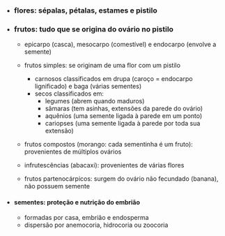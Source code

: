 - ### flores: sépalas, pétalas, estames e pistilo
- ### frutos: tudo que se origina do ovário no pistilo
	- epicarpo (casca), mesocarpo (comestível) e endocarpo (envolve a semente)
	- frutos simples: se originam de uma flor com um pistilo
		- carnosos classificados em drupa (caroço = endocarpo lignificado) e baga (várias sementes)
		- secos classificados em:
			- legumes (abrem quando maduros)
			- sâmaras (tem asinhas, extensões da parede do ovário)
			- aquênios (uma semente ligada à parede em um ponto)
			- cariopses (uma semente ligada à parede por toda sua extensão)
	
	- frutos compostos (morango: cada sementinha é um fruto): provenientes de múltiplos ovários
	- infrutescências (abacaxi): provenientes de várias flores
	- frutos partenocárpicos: surgem do ovário não fecundado (banana), não possuem semente

- #### sementes: proteção e nutrição do embrião
	- formadas por casa, embrião e endosperma
	- dispersão por anemocoria, hidrocoria ou zoocoria